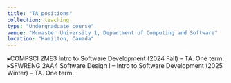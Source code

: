 ```yaml
---
title: "TA positions"
collection: teaching
type: "Undergraduate course"
venue: "Mcmaster University 1, Department of Computing and Software"
location: "Hamilton, Canada"
---
```


▸COMPSCI 2ME3 Intro to Software Development (2024 Fall) – TA. One term.
▸SFWRENG 2AA4 Software Design I – Intro to Software Development (2025 Winter) – TA. One term.
